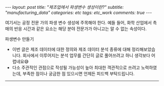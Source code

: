 *---
layout: post
title:  "제조업에서 파생변수 생성이란?"
subtitle:   "manufacturing_data"
categories: etc
tags: etc_work
comments: true
---*


여기서는 공정 전문
가의 파생 변수 생성에 주목해야 한다. 예들 들어, 화학 산업에서 촉매의 반응 시간과 같은
요소는 해당 분야 전문가가 아니고는 알 수 없는 속성이다.



파생변수 만들기

* 이번 글은 제조 데이터에 대한 정의와 제조 데이터 분석 종류에 대해 정리해보았습니다. 회사에서 이루어지는 분석 업무를 간단히 글로 풀어쓰려고 하니 생각보다 어렵네요😅 <br>
* 다소 주관적인 관점으로 작성될 가능성이 높아 최대한 객관적으로 쓰려고 노력하였는데, 부족한 점이나 궁금한 점 있으시면 언제든 피드백 부탁드립니다.

----
